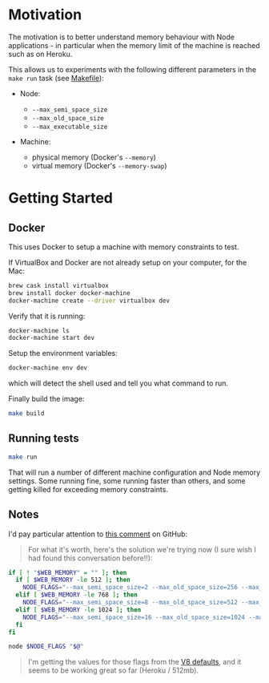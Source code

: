 # Motivation

The motivation is to better understand memory behaviour with Node applications - in particular when the memory limit of the machine is reached such as on Heroku.

This allows us to experiments with the following different parameters in the `make run` task (see [Makefile](./Makefile)):

* Node:
	* `--max_semi_space_size`
	* `--max_old_space_size`
	* `--max_executable_size`

* Machine:
	* physical memory (Docker's `--memory`)
	* virtual memory (Docker's `--memory-swap`)

# Getting Started

## Docker

This uses Docker to setup a machine with memory constraints to test.

If VirtualBox and Docker are not already setup on your computer, for the Mac:

```sh
brew cask install virtualbox
brew install docker docker-machine
docker-machine create --driver virtualbox dev
```

Verify that it is running:

```sh
docker-machine ls
docker-machine start dev
```

Setup the environment variables:

```sh
docker-machine env dev
```

which will detect the shell used and tell you what command to run.

Finally build the image:

```sh
make build
```

## Running tests

```sh
make run
```

That will run a number of different machine configuration and Node memory settings.  Some running fine, some running faster than others, and some getting killed for exceeding memory constraints.

## Notes

I'd pay particular attention to [this comment](https://github.com/nodejs/node/issues/3370#issuecomment-158521878) on GitHub:

> For what it's worth, here's the solution we're trying now (I sure wish I had found this conversation before!!):

```sh
if [ ! "$WEB_MEMORY" = "" ]; then
  if [ $WEB_MEMORY -le 512 ]; then
    NODE_FLAGS="--max_semi_space_size=2 --max_old_space_size=256 --max_executable_size=192"
  elif [ $WEB_MEMORY -le 768 ]; then
    NODE_FLAGS="--max_semi_space_size=8 --max_old_space_size=512 --max_executable_size=384"
  elif [ $WEB_MEMORY -le 1024 ]; then
    NODE_FLAGS="--max_semi_space_size=16 --max_old_space_size=1024 --max_executable_size=512"
  fi
fi

node $NODE_FLAGS "$@"
```

> I'm getting the values for those flags from the [V8 defaults](https://github.com/nodejs/node/blob/master/deps/v8/src/api.cc#L501), and it seems to be working great so far (Heroku / 512mb).
